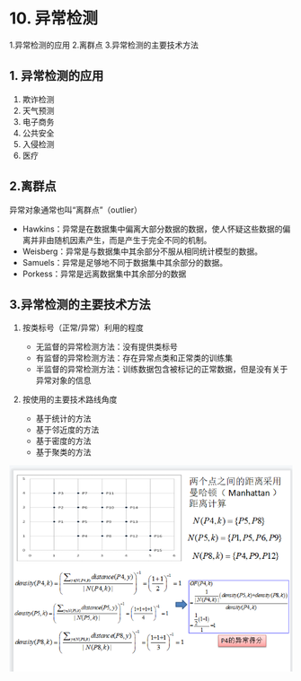 # 10. 异常检测

1.异常检测的应用
2.离群点
3.异常检测的主要技术方法

## 1. 异常检测的应用

1. 欺诈检测
2. 天气预测
3. 电子商务
4. 公共安全
5. 入侵检测
6. 医疗

## 2.离群点

异常对象通常也叫“离群点”（outlier）

- Hawkins：异常是在数据集中偏离大部分数据的数据，使人怀疑这些数据的偏离并非由随机因素产生，而是产生于完全不同的机制。
- Weisberg：异常是与数据集中其余部分不服从相同统计模型的数据。
- Samuels：异常是足够地不同于数据集中其余部分的数据。
- Porkess：异常是远离数据集中其余部分的数据

## 3.异常检测的主要技术方法

1. 按类标号（正常/异常）利用的程度

   - 无监督的异常检测方法：没有提供类标号
   - 有监督的异常检测方法：存在异常点类和正常类的训练集
   - 半监督的异常检测方法：训练数据包含被标记的正常数据，但是没有关于异常对象的信息

2. 按使用的主要技术路线角度

    - 基于统计的方法
    - 基于邻近度的方法
    - 基于密度的方法
    - 基于聚类的方法

![20220103204325](https://raw.githubusercontent.com/Logible/Image/main/note_image/20220103204325.png)

